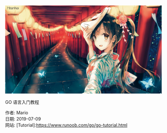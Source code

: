 ![icon](docs/images/icon.jpg)

GO 语言入门教程 


作者: Mario  
日期: 2019-07-09  
网站: [Tutorial]:https://www.runoob.com/go/go-tutorial.html

